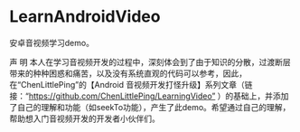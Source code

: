 # LearnAndroidVideo
安卓音视频学习demo。

声 明
本人在学习音视频开发的过程中，深刻体会到了由于知识的分散，过渡断层带来的种种困惑和痛苦，以及没有系统直观的代码可以参考，因此，在“ChenLittlePing”的【Android 音视频开发打怪升级】系列文章（链接：“https://github.com/ChenLittlePing/LearningVideo” ）的基础上，并添加了自己的理解和功能（如seekTo功能），产生了此demo。希望通过自己的理解，帮助想入门音视频开发的开发者小伙伴们。
